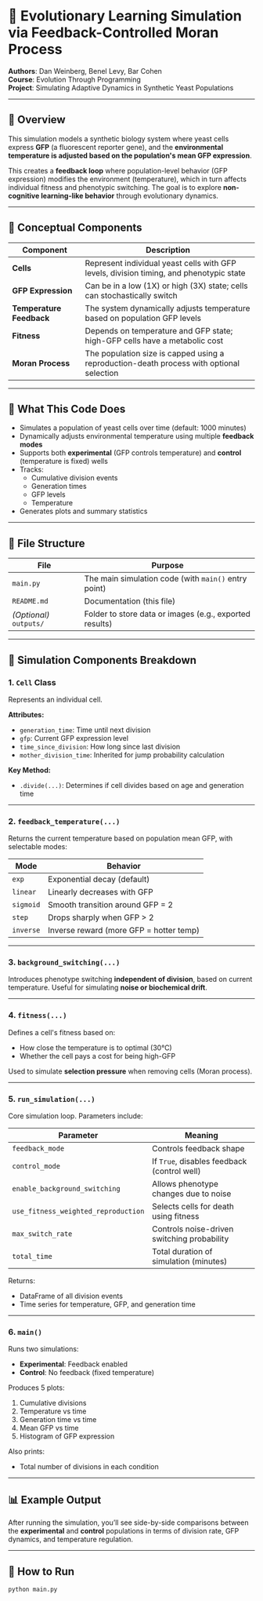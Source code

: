 # 🧬 Evolutionary Learning Simulation via Feedback-Controlled Moran Process

**Authors**: Dan Weinberg, Benel Levy, Bar Cohen  
**Course**: Evolution Through Programming  
**Project**: Simulating Adaptive Dynamics in Synthetic Yeast Populations

---

## 📌 Overview

This simulation models a synthetic biology system where yeast cells express **GFP** (a fluorescent reporter gene), and the **environmental temperature is adjusted based on the population's mean GFP expression**.

This creates a **feedback loop** where population-level behavior (GFP expression) modifies the environment (temperature), which in turn affects individual fitness and phenotypic switching. The goal is to explore **non-cognitive learning-like behavior** through evolutionary dynamics.

---

## 🧠 Conceptual Components

| Component                | Description                                                                              |
| ------------------------ | ---------------------------------------------------------------------------------------- |
| **Cells**                | Represent individual yeast cells with GFP levels, division timing, and phenotypic state  |
| **GFP Expression**       | Can be in a low (1X) or high (3X) state; cells can stochastically switch                 |
| **Temperature Feedback** | The system dynamically adjusts temperature based on population GFP levels                |
| **Fitness**              | Depends on temperature and GFP state; high-GFP cells have a metabolic cost               |
| **Moran Process**        | The population size is capped using a reproduction-death process with optional selection |

---

## 🧪 What This Code Does

- Simulates a population of yeast cells over time (default: 1000 minutes)
- Dynamically adjusts environmental temperature using multiple **feedback modes**
- Supports both **experimental** (GFP controls temperature) and **control** (temperature is fixed) wells
- Tracks:
  - Cumulative division events
  - Generation times
  - GFP levels
  - Temperature
- Generates plots and summary statistics

---

## 📂 File Structure

| File                    | Purpose                                                 |
| ----------------------- | ------------------------------------------------------- |
| `main.py`               | The main simulation code (with `main()` entry point)    |
| `README.md`             | Documentation (this file)                               |
| *(Optional)* `outputs/` | Folder to store data or images (e.g., exported results) |

---

## 🔧 Simulation Components Breakdown

### 1. `Cell` Class

Represents an individual cell.

**Attributes:**
- `generation_time`: Time until next division
- `gfp`: Current GFP expression level
- `time_since_division`: How long since last division
- `mother_division_time`: Inherited for jump probability calculation

**Key Method:**
- `.divide(...)`: Determines if cell divides based on age and generation time

---

### 2. `feedback_temperature(...)`

Returns the current temperature based on population mean GFP, with selectable modes:

| Mode      | Behavior                                |
| --------- | --------------------------------------- |
| `exp`     | Exponential decay (default)             |
| `linear`  | Linearly decreases with GFP             |
| `sigmoid` | Smooth transition around GFP = 2        |
| `step`    | Drops sharply when GFP > 2              |
| `inverse` | Inverse reward (more GFP = hotter temp) |

---

### 3. `background_switching(...)`

Introduces phenotype switching **independent of division**, based on current temperature. Useful for simulating **noise or biochemical drift**.

---

### 4. `fitness(...)`

Defines a cell's fitness based on:
- How close the temperature is to optimal (30°C)
- Whether the cell pays a cost for being high-GFP

Used to simulate **selection pressure** when removing cells (Moran process).

---

### 5. `run_simulation(...)`

Core simulation loop. Parameters include:

| Parameter                           | Meaning                                     |
| ----------------------------------- | ------------------------------------------- |
| `feedback_mode`                     | Controls feedback shape                     |
| `control_mode`                      | If `True`, disables feedback (control well) |
| `enable_background_switching`       | Allows phenotype changes due to noise       |
| `use_fitness_weighted_reproduction` | Selects cells for death using fitness       |
| `max_switch_rate`                   | Controls noise-driven switching probability |
| `total_time`                        | Total duration of simulation (minutes)      |

Returns:
- DataFrame of all division events
- Time series for temperature, GFP, and generation time

---

### 6. `main()`

Runs two simulations:
- **Experimental**: Feedback enabled
- **Control**: No feedback (fixed temperature)

Produces 5 plots:
1. Cumulative divisions
2. Temperature vs time
3. Generation time vs time
4. Mean GFP vs time
5. Histogram of GFP expression

Also prints:
- Total number of divisions in each condition

---

## 📊 Example Output

After running the simulation, you’ll see side-by-side comparisons between the **experimental** and **control** populations in terms of division rate, GFP dynamics, and temperature regulation.

---

## 🔄 How to Run

```bash
python main.py
